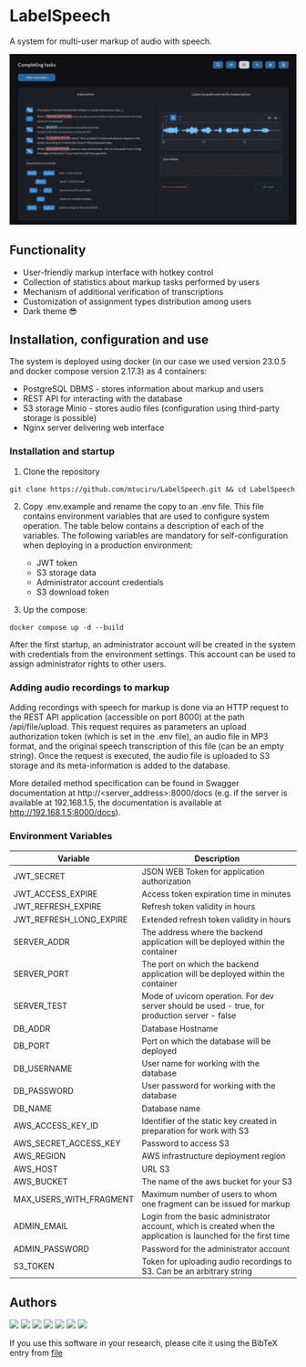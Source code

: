 # LabelSpeech

A system for multi-user markup of audio with speech.

![LabelSpeech](img/labelspeech.jpg)

## Functionality

- User-friendly markup interface with hotkey control
- Collection of statistics about markup tasks performed by users
- Mechanism of additional verification of transcriptions 
- Customization of assignment types distribution among users
- Dark theme 😎

## Installation, configuration and use

The system is deployed using docker (in our case we used version 23.0.5 and docker compose version 2.17.3) as 4 containers:
- PostgreSQL DBMS - stores information about markup and users
- REST API for interacting with the database
- S3 storage Minio - stores audio files (configuration using third-party storage is possible)
- Nginx server delivering web interface

### Installation and startup

1. Clone the repository
```
git clone https://github.com/mtuciru/LabelSpeech.git && cd LabelSpeech
```

2. Copy .env.example and rename the copy to an .env file. This file contains environment variables that are used to configure system operation. The table below contains a description of each of the variables. The following variables are mandatory for self-configuration when deploying in a production environment:
	- JWT token
	- S3 storage data 
	- Administrator account credentials
	- S3 download token

3. Up the compose:
```
docker compose up -d --build
```

After the first startup, an administrator account will be created in the system with credentials from the environment settings. This account can be used to assign administrator rights to other users.

### Adding audio recordings to markup

Adding recordings with speech for markup is done via an HTTP request to the REST API application (accessible on port 8000) at the path /api/file/upload. This request requires as parameters an upload authorization token (which is set in the .env file), an audio file in MP3 format, and the original speech transcription of this file (can be an empty string). Once the request is executed, the audio file is uploaded to S3 storage and its meta-information is added to the database.

More detailed method specification can be found in Swagger documentation at http://<server_address>:8000/docs (e.g. if the server is available at 192.168.1.5, the documentation is available at http://192.168.1.5:8000/docs).

### Environment Variables

| Variable | Description                                                                                                                            |
| ----------------------- | ----------------------------------------------------------------------------------------------------------------------- |
| JWT_SECRET              | JSON WEB Token for application authorization                                                                            |
| JWT_ACCESS_EXPIRE       | Access token expiration time in minutes                                                                                 |
| JWT_REFRESH_EXPIRE      | Refresh token validity in hours                                                                                         |
| JWT_REFRESH_LONG_EXPIRE | Extended refresh token validity in hours                                                                                |
| SERVER_ADDR             | The address where the backend application will be deployed within the container                                         |
| SERVER_PORT             | The port on which the backend application will be deployed within the container                                         |
| SERVER_TEST             | Mode of uvicorn operation. For dev server should be used - true, for production server - false                          |
| DB_ADDR                 | Database Hostname                                                                                                       |
| DB_PORT                 | Port on which the database will be deployed                                                                             |
| DB_USERNAME             |  User name for working with the database                                                                                |
| DB_PASSWORD             | User password for working with the database                                                                             |
| DB_NAME                 |  Database name                                                                                                          |
| AWS_ACCESS_KEY_ID       | Identifier of the static key created in preparation for work with S3                                                    |
| AWS_SECRET_ACCESS_KEY   | Password to access S3                                                                                                   |
| AWS_REGION              | AWS infrastructure deployment region                                                                                    |
| AWS_HOST                | URL S3                                                                                                                  |
| AWS_BUCKET              | The name of the aws bucket for your S3                                                                                  |
| MAX_USERS_WITH_FRAGMENT | Maximum number of users to whom one fragment can be issued for markup                             		            |
| ADMIN_EMAIL          | Login from the basic administrator account, which is created when the application is launched for the first time        |
| ADMIN_PASSWORD          | Password for the administrator account                                                                                  |
| S3_TOKEN                | Token for uploading audio recordings to S3. Can be an arbitrary string                                                  |

## Authors
[<img src="https://github.com/polestvr.png" width="60px;"/>](https://github.com/polestvr)
[<img src="https://github.com/cuttenEDU.png" width="60px;"/>](https://github.com/cuttenEDU)
[<img src="https://github.com/RuslanZalikov.png" width="60px;"/>](https://github.com/RuslanZalikov)
[<img src="https://github.com/Filadrif.png" width="60px;"/>](https://github.com/Filadrif)
[<img src="https://github.com/petrosyyaann.png" width="60px;"/>](https://github.com/petrosyyaann)
[<img src="https://github.com/littowl.png" width="60px;"/>](https://github.com/littowl)
[<img src="https://github.com/pndsdn.png" width="60px;"/>](https://github.com/pndsdn)


If you use this software in your research, please cite it using the BibTeX entry from [file](https://github.com/mtuciru/LabelSpeech/blob/main/references.bib)


